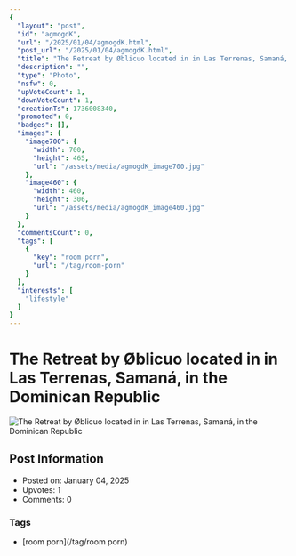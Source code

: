 ```yaml
---
{
  "layout": "post",
  "id": "agmogdK",
  "url": "/2025/01/04/agmogdK.html",
  "post_url": "/2025/01/04/agmogdK.html",
  "title": "The Retreat by Øblicuo located in in Las Terrenas, Samaná, in the Dominican Republic",
  "description": "",
  "type": "Photo",
  "nsfw": 0,
  "upVoteCount": 1,
  "downVoteCount": 1,
  "creationTs": 1736008340,
  "promoted": 0,
  "badges": [],
  "images": {
    "image700": {
      "width": 700,
      "height": 465,
      "url": "/assets/media/agmogdK_image700.jpg"
    },
    "image460": {
      "width": 460,
      "height": 306,
      "url": "/assets/media/agmogdK_image460.jpg"
    }
  },
  "commentsCount": 0,
  "tags": [
    {
      "key": "room porn",
      "url": "/tag/room-porn"
    }
  ],
  "interests": [
    "lifestyle"
  ]
}
---
```


# The Retreat by Øblicuo located in in Las Terrenas, Samaná, in the Dominican Republic

![The Retreat by Øblicuo located in in Las Terrenas, Samaná, in the Dominican Republic](/assets/media/agmogdK_image700.jpg)

## Post Information

- Posted on: January 04, 2025
- Upvotes: 1
- Comments: 0

### Tags

- [room porn](/tag/room porn)
